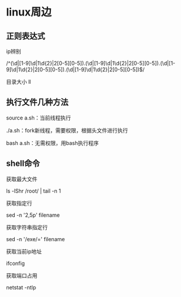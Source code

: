 # linux周边

## 正则表达式

ip辨别

/^(\d|[1-9]\d|1\d{2}|2[0-5][0-5])\.(\d|[1-9]\d|1\d{2}|2[0-5][0-5])\.(\d|[1-9]\d|1\d{2}|2[0-5][0-5])\.(\d|[1-9]\d|1\d{2}|2[0-5][0-5])$/

目录大小 ll

## 执行文件几种方法

source a.sh：当前线程执行

./a.sh：fork新线程，需要权限，根据头文件进行执行

bash a.sh：无需权限，用bash执行程序

## shell命令

获取最大文件

ls -lShr /root/ | tail -n 1

获取指定行

sed -n '2,5p' filename

获取字符串指定行

sed -n  '/exe/=' filename 

获取当前ip地址

ifconfig

获取端口占用

netstat -ntlp 
